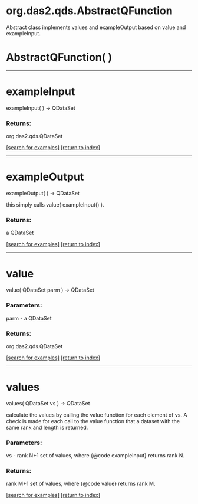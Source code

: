 # org.das2.qds.AbstractQFunction

Abstract class implements values and exampleOutput based on
 value and exampleInput.

# AbstractQFunction( )


***
<a name="exampleInput"></a>
# exampleInput
exampleInput(  ) &rarr; QDataSet



### Returns:
org.das2.qds.QDataSet


<a href="https://github.com/autoplot/dev/search?q=exampleInput&unscoped_q=exampleInput">[search for examples]</a>
<a href="https://github.com/autoplot/documentation/blob/master/javadoc/index-all.md">[return to index]</a>

***
<a name="exampleOutput"></a>
# exampleOutput
exampleOutput(  ) &rarr; QDataSet

this simply calls  value( exampleInput() ).

### Returns:
a QDataSet


<a href="https://github.com/autoplot/dev/search?q=exampleOutput&unscoped_q=exampleOutput">[search for examples]</a>
<a href="https://github.com/autoplot/documentation/blob/master/javadoc/index-all.md">[return to index]</a>

***
<a name="value"></a>
# value
value( QDataSet parm ) &rarr; QDataSet



### Parameters:
parm - a QDataSet

### Returns:
org.das2.qds.QDataSet


<a href="https://github.com/autoplot/dev/search?q=value&unscoped_q=value">[search for examples]</a>
<a href="https://github.com/autoplot/documentation/blob/master/javadoc/index-all.md">[return to index]</a>

***
<a name="values"></a>
# values
values( QDataSet vs ) &rarr; QDataSet

calculate the values by calling the  value function for
 each element of  vs.  A check is made for each call to the  value
 function that a dataset with the same rank and length is returned.

### Parameters:
vs - rank N+1 set of values, where {@code exampleInput} returns rank N.

### Returns:
rank M+1 set of values, where {@code value} returns rank M.

<a href="https://github.com/autoplot/dev/search?q=values&unscoped_q=values">[search for examples]</a>
<a href="https://github.com/autoplot/documentation/blob/master/javadoc/index-all.md">[return to index]</a>

